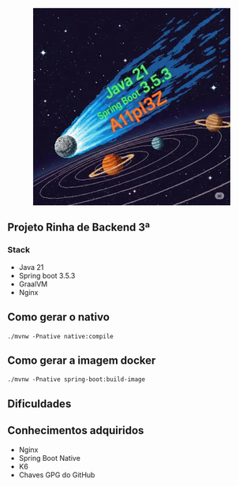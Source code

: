 <div align="center" width="100%">
    <img alt="A comet in the solar system and the names of Java 21, String boot and A11pl3Z" src="/images/logo-ai.webp?raw=true" title="Logo"/>
</div>

## Projeto Rinha de Backend 3ª

### Stack

- Java 21
- Spring boot 3.5.3
- GraalVM
- Nginx

## Como gerar o nativo

```shell
./mvnw -Pnative native:compile
```


## Como gerar a imagem docker

```shell
./mvnw -Pnative spring-boot:build-image
```

## Dificuldades



## Conhecimentos adquiridos

- Nginx
- Spring Boot Native
- K6
- Chaves GPG do GitHub